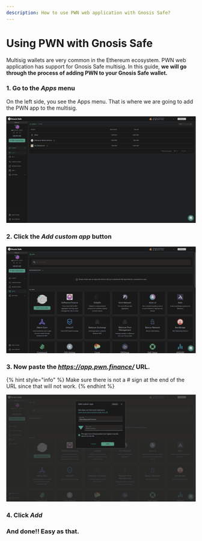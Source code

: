 ```yaml
---
description: How to use PWN web application with Gnosis Safe?
---
```


# Using PWN with Gnosis Safe

Multisig wallets are very common in the Ethereum ecosystem. PWN web application has support for Gnosis Safe multisig. In this guide, **we will go through the process of adding PWN to your Gnosis Safe wallet.**&#x20;

### 1. Go to the _Apps_ menu

On the left side, you see the Apps menu. That is where we are going to add the PWN app to the multisig.

![](../.gitbook/assets/Gnosis-1.png)

### 2. Click the _Add custom app_ button

![](../.gitbook/assets/Gnosis-2.png)

### 3. Now paste the _https://app.pwn.finance/_ URL.&#x20;

{% hint style="info" %}
Make sure there is not a # sign at the end of the URL since that will not work.
{% endhint %}

![](../.gitbook/assets/Gnosis-3.png)

### 4. Click _Add_

### **And done!! Easy as that.**&#x20;
